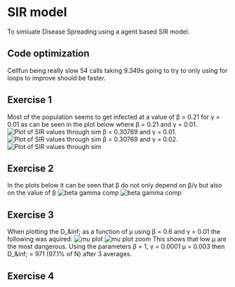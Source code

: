 # SIR model
To simluate Disease Spreading using a agent based SIR model.

## Code optimization
Cellfun being really slow 54 calls taking 9.349s going to try to only using 
for loops to improve should be faster.

## Exercise 1
Most of the population seems to get infected at a value of &beta; > 0.21 for &gamma; = 0.01
as can be seen in the plot below where &beta; = 0.21 and &gamma; = 0.01.
![Plot of SIR values through sim](https://github.com/klutten99/FIM750-Simulation-of-complex-systems/blob/main/Exercise%2011/1/gamma_0.01/beta_0.20513.png?raw=true)
&beta; = 0.30769 and &gamma; = 0.01.
![Plot of SIR values through sim](https://github.com/klutten99/FIM750-Simulation-of-complex-systems/blob/main/Exercise%2011/1/gamma_0.01/beta_0.30769.png?raw=true)
&beta; = 0.30769 and &gamma; = 0.02.
![Plot of SIR values through sim](https://github.com/klutten99/FIM750-Simulation-of-complex-systems/blob/main/Exercise%2011/1/gamma_0.02/beta_0.30769.png?raw=true)
## Exercise 2
In the plots below it can be seen that &beta; do not only depend on &beta;/&gamma; but also on the value of &beta;
![beta gamma comp](https://github.com/klutten99/FIM750-Simulation-of-complex-systems/blob/main/Exercise%2011/2/Rinf_vs_beta.png?raw=true)
![beta gamma comp](https://github.com/klutten99/FIM750-Simulation-of-complex-systems/blob/main/Exercise%2011/2/Rinf_vs_beta_gamma.png?raw=true)

## Exercise 3
When plotting the D_&inf; as a function of &mu; using &beta; = 0.6 and &gamma; = 0.01 the following was aquired:
![mu plot](https://github.com/klutten99/FIM750-Simulation-of-complex-systems/blob/main/Exercise%2011/3/b_0.6_g_0.01.png?raw=true)
![mu plot zoom](https://github.com/klutten99/FIM750-Simulation-of-complex-systems/blob/main/Exercise%2011/3/b_0.6_g_0.01_lower.png?raw=true)
This shows that low &mu; are the most dangerous. Using the parameters &beta; = 1, &gamma; = 0.0001 &mu; = 0.003 then D_&inf; = 971 (97.1% of N) after 3 averages.

## Exercise 4